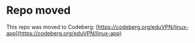 # Repo moved

This repo was moved to Codeberg: [https://codeberg.org/eduVPN/linux-app](https://codeberg.org/eduVPN/linux-app)
